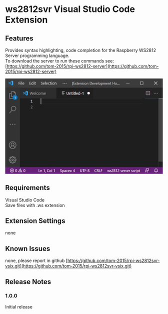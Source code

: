 # ws2812svr Visual Studio Code Extension

## Features

Provides syntax highlighting, code completion for the Raspberry WS2812 Server programming language.  
To download the server to run these commands see:
[https://github.com/tom-2015/rpi-ws2812-server](https://github.com/tom-2015/rpi-ws2812-server)

![Demo](demo.gif)

## Requirements

Visual Studio Code  
Save files with .ws extension

## Extension Settings

none

## Known Issues

none, please report in github [https://github.com/tom-2015/rpi-ws2812svr-vsix.git](https://github.com/tom-2015/rpi-ws2812svr-vsix.git)

## Release Notes

### 1.0.0

Initial release